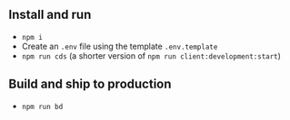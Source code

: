 ## Install and run

+ `npm i`
+ Create an `.env` file using the template `.env.template`
+ `npm run cds` (a shorter version of `npm run client:development:start`)

## Build and ship to production

+ `npm run bd`
